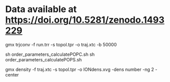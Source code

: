 # Data available at https://doi.org/10.5281/zenodo.1493229

gmx trjconv -f run.trr -s topol.tpr -o traj.xtc -b 50000

sh order_parameters_calculatePOPC.sh
sh order_parameters_calculatePOPS.sh

gmx density -f traj.xtc -s topol.tpr -o IONdens.xvg -dens number -ng 2 -center
